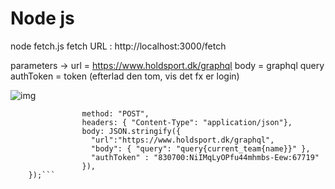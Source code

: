 # Node js

node fetch.js
fetch URL : http://localhost:3000/fetch

parameters ->
url = https://www.holdsport.dk/graphql
body = graphql query
authToken = token (efterlad den tom, vis det fx er login)

![img](https://i.imgur.com/m2t3Nnl.png)

```fetch(url, {
                method: "POST",
                headers: { "Content-Type": "application/json"},
                body: JSON.stringify({
                  "url":"https://www.holdsport.dk/graphql",
                  "body": { "query": "query{current_team{name}}" },
                  "authToken" : "830700:NiIMqLyOPfu44mhmbs-Eew:67719"
                }),
    });```
